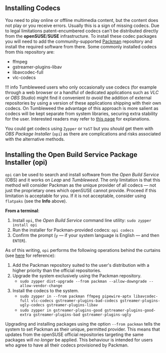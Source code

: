 ## Installing Codecs 

You need to play online or offline multimedia content, but the content does not play or you receive errors. Usually this is a sign of missing codecs. Due to legal limitations patent-encumbered codecs can't be distributed directly from the __openSUSE__/__SUSE__ infrastructure. To install these codec packages you will need to add the community-supported [Packman](http://packman.links2linux.org/) repository and install the required software from there. Some commonly installed codecs from this repository are:

- ffmpeg
- gstreamer-plugins-libav
- libavcodec-full
- vlc-codecs

!!! info
    Tumbleweed users who only occasionally use codecs (for example through a web browser or a handful of dedicated applications such as _VLC_ or _OBS Studio_) might find it convenient _to avoid_ the addition of external repositories by using a version of these applications shipping with their own codecs. On Tumbleweed the advantage of this approach is more salient as codecs will be kept separate from system libraries, securing extra stability for the user. Interested readers may refer to [this page](alternative_procurement.md#flatpaks) for explanations.

You could get codecs using `Zypper` or `YaST` but you _should_ get them with _OBS Package Installer_ (`opi`) as there are complications and risks associated with the alternative methods.

## Installing the Open Build Service Package Installer (opi) 
`opi` can be used to search and install software from the _Open Build Service_ (OBS) and it works on _Leap_ and _Tumbleweed_. The only limitation is that this method will consider Packman as the unique provider of all codecs — not just the proprietary ones which openSUSE cannot provide. Proceed if this limitation is acceptable for you. If it is not acceptable, consider using `flatpaks` (see the __Info__ above).

__From a terminal__:

1. Install `opi`, the _Open Build Service_ command line utility: `sudo zypper install opi`
2. Run the installer for Packman-provided codecs: `opi codecs`
3. Confirm the prompt (`y` — if your system language is English — and then `ENTER`).

As of this writing, `opi` performs the following operations behind the curtains (see [here](https://github.com/openSUSE/opi/commits/master/opi/plugins/packman.py) for reference):

1. Add the Packman repository suited to the user's distribution with a higher priority than the official repositories.
2. Upgrade the system exclusively using the Packman repository.
   + `sudo zypper dist-upgrade --from packman --allow-downgrade --allow-vendor-change`
3. Install the codecs to the system.
   + `sudo zypper in --from packman ffmpeg pipewire-aptx libavcodec-full vlc-codecs gstreamer-plugins-bad-codecs gstreamer-plugins-ugly-codecs gstreamer-plugins-libav`
   + `sudo zypper in gstreamer-plugins-good gstreamer-plugins-good-extra gstreamer-plugins-bad gstreamer-plugins-ugly`


Upgrading and installing packages using the option `--from packman` tells the system to set Packman as their unique, permitted provider. This means that updates from the openSUSE official repositories targeting the same packages will _no longer_ be applied. This behaviour is intended for users who agree to have all their codecs provisioned by Packman.
